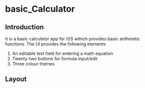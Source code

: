 # basic_Calculator


## Introduction
It is a basic calculator app for iOS wihich provides basic arithmetic functions. The UI provides the following elements

 1. An editable text field for entering a math equation
 2. Twenty-two buttons for formula input/edit
 3. Three colour themes


## Layout

